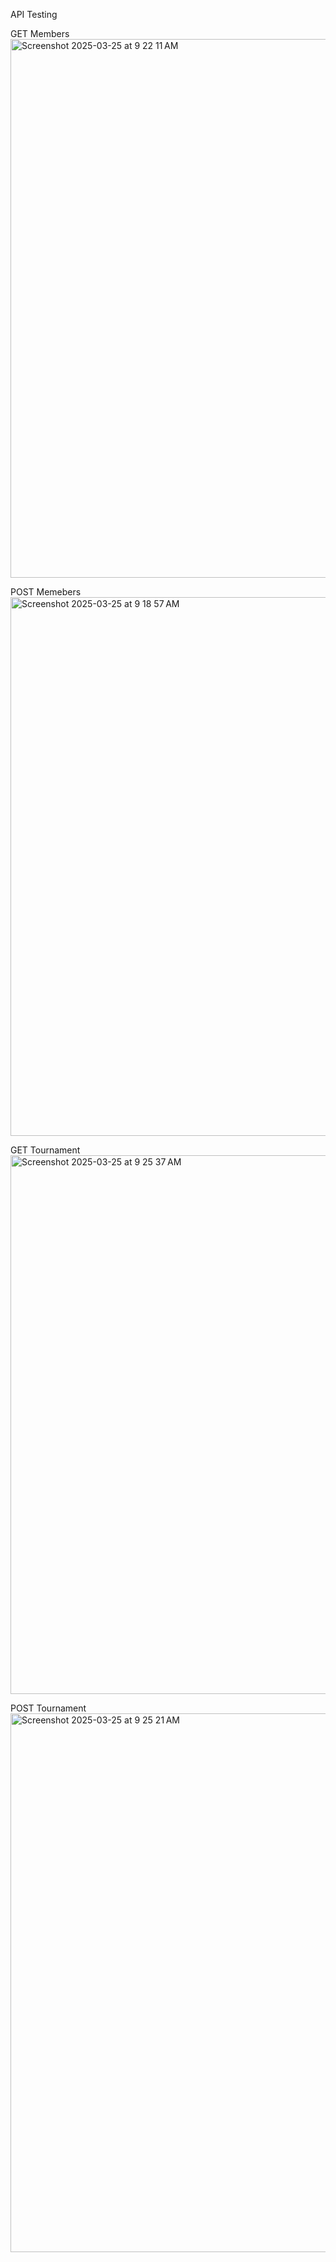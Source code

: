 API Testing

GET Members
<img width="862" alt="Screenshot 2025-03-25 at 9 22 11 AM" src="https://github.com/user-attachments/assets/262d269e-210f-4674-9d3c-f1f6fd349e12" />

POST Memebers
<img width="862" alt="Screenshot 2025-03-25 at 9 18 57 AM" src="https://github.com/user-attachments/assets/f7711666-73ec-4dba-b3e7-be9975909862" />

GET Tournament
<img width="862" alt="Screenshot 2025-03-25 at 9 25 37 AM" src="https://github.com/user-attachments/assets/b5b98599-cec8-46de-8137-aaaa965fee80" />

POST Tournament
<img width="862" alt="Screenshot 2025-03-25 at 9 25 21 AM" src="https://github.com/user-attachments/assets/23189cc8-2018-415d-9e1d-201c7ee1e5e1" />
